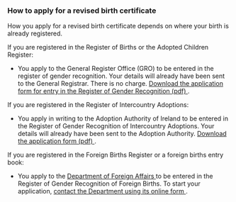 ###  How to apply for a revised birth certificate

How you apply for a revised birth certificate depends on where your birth is
already registered.

If you are registered in the Register of Births or the Adopted Children
Register:

  * You apply to the General Register Office (GRO) to be entered in the register of gender recognition. Your details will already have been sent to the General Registrar. There is no charge. [ Download the application form for entry in the Register of Gender Recognition (pdf) ](https://assets.gov.ie/38318/4131048418b247c3a34efa8c079862e1.pdf#page=1) . 

If you are registered in the Register of Intercountry Adoptions:

  * You apply in writing to the Adoption Authority of Ireland to be entered in the Register of Gender Recognition of Intercountry Adoptions. Your details will already have been sent to the Adoption Authority. [ Download the application form (pdf) ](https://www.aai.gov.ie/images/Forms/Application_for_extract_from_the_Gender_RICA.pdf) . 

If you are registered in the Foreign Births Register or a foreign births entry
book:

  * You apply to the [ Department of Foreign Affairs ](https://www.dfa.ie/citizenship/born-abroad/gender-recognition/) to be entered in the Register of Gender Recognition of Foreign Births. To start your application, [ contact the Department using its online form ](https://www.dfa.ie/citizenship/born-abroad/gender-recognition-contact-form/) . 
